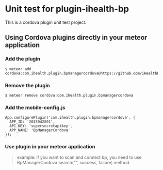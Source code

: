 # Unit test for plugin-ihealth-bp

This is a cordova plugin unit test project.


## Using Cordova plugins directly in your meteor application

### Add the plugin

    $ meteor add cordova:com.ihealth.plugin.bpmanagercordova@https://github.com/iHealthLab/labs/tree/master/cordovaPluginForBp/tarball/bdaeac2cd9154dfe08911e88bf6c7e199fe0f28b


### Remove the plugin

    $ meteor remove cordova:com.ihealth.plugin.bpmanagercordova
    
### Add the mobile-config.js

```
App.configurePlugin('com.ihealth.plugin.bpmanagercordova', {
  APP_ID: '2015042801',
  API_KEY: 'supersecretapikey',
  APP_NAME: 'BpManagerCordova'
});
```

### Use plugin in your meteor application

> example:
if you want to scan and connect bp, you need to use BpManagerCordova.search("", success, failure) method.

